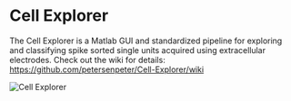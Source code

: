 # Cell Explorer
The Cell Explorer is a Matlab GUI and standardized pipeline for exploring and classifying spike sorted single units acquired using extracellular electrodes. Check out the wiki for details: https://github.com/petersenpeter/Cell-Explorer/wiki

![Cell Explorer](https://buzsakilab.com/wp/wp-content/uploads/2018/12/CellInspectorScreenshot3.png)
